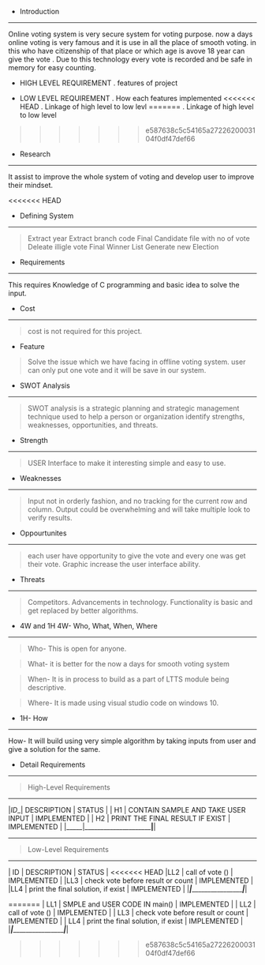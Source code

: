 
* Introduction
---------------------------------------------------------------------------------------
Online voting system is very secure system for voting purpose. now a days online voting is very famous and it is use in all the place of smooth  voting. in this who have citizenship of that place or  which age is avove 18 year can give the vote . Due to this technology  every vote is recorded and be safe in memory for easy counting.

* HIGH LEVEL REQUIREMENT 
 . features of project
  
* LOW LEVEL REQUIREMENT
  . How each features implemented 
<<<<<<< HEAD
   . Linkage of high level to low levl
=======
   . Linkage of high level to low level
>>>>>>> e587638c5c54165a2722620003104f0df47def66

 * Research
 -----------------------------------------------------------------------------------------
 It assist to improve the whole system of voting and develop user to improve their mindset.

<<<<<<< HEAD
 * Defining System
 ---------------------------------------------------------------------------------------
> Extract year
> Extract branch code 
> Final Candidate file   with no of vote
> Deleate illigle vote 
> Final Winner List 
> Generate new Election

* Requirements
--------------------------------------------------------------------------------------------
This requires Knowledge of C programming and basic idea to solve the input.

* Cost 
-------------------------------------------------------------------------------------------
> cost is not required for this project.

* Feature
> Solve the issue which we have facing in offline voting system.
> user can only put one vote and it will be save in our system.

* SWOT Analysis
-------------------------------------------------------------------------------------------
>SWOT analysis is a strategic planning and strategic management technique used to help a person or organization identify strengths, weaknesses, opportunities, and threats.

* Strength
-----------------------------------------------------------------------------------------------
> USER Interface to make it interesting
> simple and easy to use.

* Weaknesses
------------------------------------------------------------------------------------------------
> Input not in orderly fashion, and no tracking for the current row and column.
> Output could be overwhelming and will take multiple look to verify results.

* Oppourtunites 
------------------------------------------------------------------------------------------------
> each user have opportunity to give the vote and every one was get their vote.
> Graphic increase the user interface ability.

* Threats
----------------------------------------------------------------------------------------------
> Competitors.
> Advancements in technology.
> Functionality is basic and get replaced by better algorithms.

* 4W and 1H
4W- Who, What, When, Where
-------------------------------------------------------------------------------------------------
> Who- This is open for anyone.

> What- it is  better for the now a days for smooth voting system

> When- It is in process to build as a part of LTTS module being descriptive.

> Where- It is made using visual studio code on windows 10.

* 1H- How
----------------------------------------------------------------------------------------------------
How- It will build using very simple algorithm by taking inputs from user and give a solution for the same.

* Detail Requirements
---------------------------------------------------------------------------------------------------
> High-Level Requirements
______________________________________________________________
|_ID__| DESCRIPTION                         |   STATUS       |
| H1  | CONTAIN SAMPLE AND TAKE USER INPUT  |  IMPLEMENTED   |
| H2  | PRINT THE FINAL RESULT IF EXIST     |  IMPLEMENTED   |
|_____|_____________________________________|________________|

------------------------------------------------------------------------------------------------------
> Low-Level Requirements
________________________________________________________________
| ID  |  DESCRIPTION                         | STATUS          |
<<<<<<< HEAD
|LL2  | call of vote ()                      | IMPLEMENTED     |
|LL3  | check vote before result or count    | IMPLEMENTED     |
|LL4  |  print the final solution, if exist  | IMPLEMENTED     |
|_____|______________________________________|_________________|


=======
| LL1  | SMPLE and USER CODE IN main()        | IMPLEMENTED     |
| LL2  | call of vote ()                      | IMPLEMENTED     |
| LL3  | check vote before result or count    | IMPLEMENTED     |
| LL4  |  print the final solution, if exist  | IMPLEMENTED     |
|_____|______________________________________|_________________|
>>>>>>> e587638c5c54165a2722620003104f0df47def66
